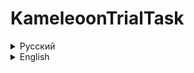 # KameleoonTrialTask

<details><summary>Русский</summary>

  ## Стек технологий
  +	JDK 11
  + H2
  +	SpringBoot
  +	Maven
  +	Docker
  
  ## Прогресс
  - Завершённый
  
  ## Ссылки
  - [Cсылка на задание](https://developers.kameleoon.com/back-end-trial-task.html)
  
  ## Примечание
  Статистика в виде графа с течением времени реализована в виде возврата из базы данных листа мап в виде:
  1. Дата поставленной оценки (date)
  2. Положительная или отрицательная оценка (vote_number)
  Поиск производится по id котировки
  
</details>

<details><summary>English</summary>

  ## Technology stack
  +	JDK 11
  + H2
  +	SpringBoot
  +	Maven
  +	Docker
  
  ## Progress
  - Completed
  
  ## Links
  - [Link to the task](https://developers.kameleoon.com/back-end-trial-task.html) 
  
  ## Note
  Statistics of graph of the evolution of the votes over time implemented as a List<Map>:
  1. Date of assessment (date)
  2. Positive or negative evaluation (vote_number)
  The search is performed by quote id
</details>

